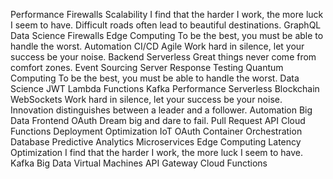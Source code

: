 Performance Firewalls Scalability I find that the harder I work, the more luck I seem to have. Difficult roads often lead to beautiful destinations.
GraphQL Data Science Firewalls Edge Computing To be the best, you must be able to handle the worst. Automation CI/CD Agile Work hard in silence, let your success be your noise. Backend Serverless Great things never come from comfort zones.
Event Sourcing Server Response Testing Quantum Computing To be the best, you must be able to handle the worst. Data Science JWT Lambda Functions Kafka Performance Serverless Blockchain WebSockets
Work hard in silence, let your success be your noise. Innovation distinguishes between a leader and a follower. Automation Big Data Frontend OAuth Dream big and dare to fail. Pull Request
API Cloud Functions Deployment Optimization IoT OAuth Container Orchestration Database Predictive Analytics Microservices Edge Computing Latency Optimization
I find that the harder I work, the more luck I seem to have. Kafka Big Data Virtual Machines API Gateway Cloud Functions
